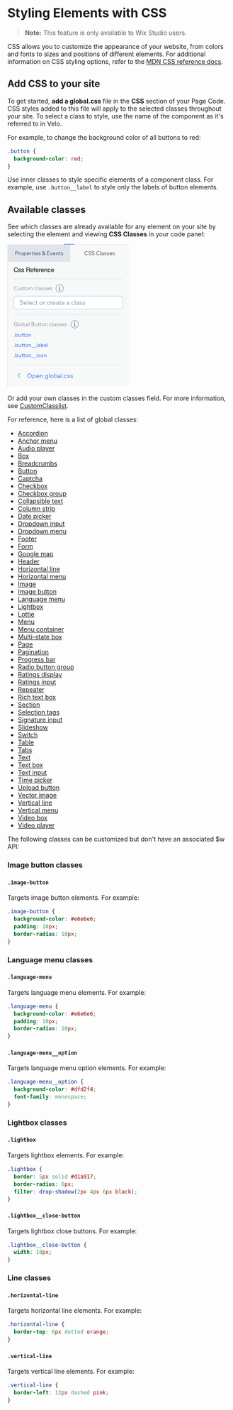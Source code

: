 <!-- This article was published using the Doc Push single-sourcing tool. Any changes to this article MUST be made in the source file. Find it at www.github.com/wix-private/velo-docs.-->

# Styling Elements with CSS

> **Note:** This feature is only available to Wix Studio users.

<!-- Outline:

- about the feature
- how to use it (UI)
  - in the styling panel
  - in the code panel
- brief explanation of constructing semantic class names
- ~~list of supported elements~~
- ~~see MDN for full CSS documentation~~ -->

CSS allows you to customize the appearance of your website, from colors and fonts to sizes and positions 
of different elements. For additional information on CSS styling options, refer to the 
[MDN CSS reference docs](https://developer.mozilla.org/en-US/docs/Learn/CSS).

## Add CSS to your site

To get started, <strong>add a global.css</strong> file in the <strong>CSS</strong> section of your Page Code. 
CSS styles added to this file will apply to the selected classes throughout your site. 
To select a class to style, use the name of the component as it's referred to in Velo. 

For example, to change the background color of all buttons to red:
```css
.button {
  background-color: red;
}
```

Use inner classes to style specific elements of a component class. 
For example, use `.button__label` to style only the labels of button elements.

## Available classes

See which classes are already available for any element on your site by selecting the element and 
viewing <strong>CSS Classes</strong> in your code panel:

![CSS Classes in code panel](../../../media/css_classes_code_panel.png "CSS Classes in code panel")

Or add your own classes in the custom classes field. For more information, see [CustomClasslist](/custom-class-list/introduction).

For reference, here is a list of global classes:
- [Accordion]($w/accordion/css-classes)
- [Anchor menu]($w/menu/css-classes#anchor-menu)
- [Audio player](/audio-player/css-classes)
- [Box]($w/box/css-classes)
- [Breadcrumbs]($w/breadcrumbs/css-classes)
- [Button]($w/button/css-classes)
- [Captcha]($w/captcha/css-classes)
- [Checkbox]($w/checkbox/css-classes)
- [Checkbox group](/checkbox-group/css-classes)
- [Collapsible text](/collapsible-text/css-classes)
- [Column strip](/column-strip/css-classes)
- [Date picker](/date-picker/css-classes)
- [Dropdown input]($w/dropdown/css-classes)
- [Dropdown menu]($w/menu/css-classes#dropdown-menu)
- [Footer]($w/footer/css-classes)
- [Form]($w/form/css-classes)
- [Google map](/google-map/css-classes)
- [Header]($w/header/css-classes)
- [Horizontal line](#horizontal-line)
- [Horizontal menu]($w/menu/css-classes#horizontal-menu)
- [Image]($w/image/css-classes)
- [Image button](#image-button-classes)
- [Language menu](#language-menu-classes)
- [Lightbox](#lightbox-classes)
- [Lottie]($w/lottie/css-classes)
- [Menu]($w/menu/css-classes)
- [Menu container](/menu-container/css-classes)
- [Multi-state box](/multi-state-box/css-classes)
- [Page]($w/page/css-classes)
- [Pagination]($w/pagination/css-classes)
- [Progress bar](/progress-bar/css-classes)
- [Radio button group](/radio-button-group/css-classes)
- [Ratings display](/ratings-display/css-classes)
- [Ratings input](/ratings-input/css-classes)
- [Repeater]($w/repeater/css-classes)
- [Rich text box](/rich-text-box/css-classes)
- [Section]($w/section/css-classes)
- [Selection tags](/selection-tags/css-classes)
- [Signature input](/signature-input/css-classes)
- [Slideshow]($w/slideshow/css-classes)
- [Switch]($w/switch/css-classes)
- [Table]($w/table/css-classes)
- [Tabs]($w/tabs/css-classes)
- [Text]($w/text/css-classes)
- [Text box](/text-box/css-classes)
- [Text input](/text-input/css-classes)
- [Time picker](/time-picker/css-classes)
- [Upload button](/upload-button/css-classes)
- [Vector image](/vector-image/css-classes)
- [Vertical line](#vertical-line)
- [Vertical menu]($w/menu/css-classes#vertical-menu)
- [Video box](/video-box/css-classes)
- [Video player](/video-player/css-classes)

The following classes can be customized but don't have an associated $w API:

### Image button classes

#### `.image-button`

Targets image button elements.
For example:

```css
.image-button {
  background-color: #e6e6e6;
  padding: 10px;
  border-radius: 10px;
}
```

### Language menu classes

#### `.language-menu`

Targets language menu elements.
For example:

```css
.language-menu {
  background-color: #e6e6e6;
  padding: 10px;
  border-radius: 10px;
}
```

#### `.language-menu__option`

Targets language menu option elements.
For example:

```css
.language-menu__option {
  background-color: #dfd2f4;
  font-family: monospace;
}
```

### Lightbox classes

#### `.lightbox`

Targets lightbox elements.
For example:

```css
.lightbox {
  border: 5px solid #d1a917;
  border-radius: 6px;
  filter: drop-shadow(2px 4px 6px black);
}
```

#### `.lightbox__close-button`

Targets lightbox close buttons.
For example:

```css
.lightbox__close-button {
  width: 10px;
}
```

### Line classes

#### `.horizontal-line`

Targets horizontal line elements.
For example:

```css
.horizontal-line {
  border-top: 6px dotted orange;
}
```

#### `.vertical-line`

Targets vertical line elements.
For example:

```css
.vertical-line {
  border-left: 12px dashed pink;
}
```

<!--### Search bar classes

#### `.search-bar`

Targets search bar elements.
For example:

```css
.search-bar {
  width: 500px;
  display: flex;
  flex-direction: row;
}
```

#### `.search-bar__icon`

Targets search bar icons.
For example:

```css
.search-bar__icon {
  fill: #840292;
}
```

#### `.search-bar__input`

Targets search bar input boxes.
For example:

```css
.search-bar__input {
  border: none;
  border-bottom: 2px solid #840292;
  background-color: #dfd2f4;
  font-family: monospace;
}
```-->
